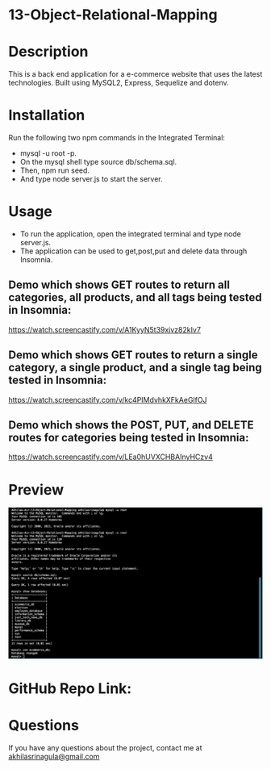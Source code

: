 # 13-Object-Relational-Mapping

# Description 

This is a back end application for a e-commerce website that uses the latest technologies. Built using MySQL2, Express, Sequelize and dotenv.

# Installation

Run the following two npm commands in the Integrated Terminal:

* mysql -u root -p.
* On the mysql shell type source db/schema.sql.
* Then, npm run seed.
* And type node server.js to start the server.

# Usage

* To run the application, open the integrated terminal and type node server.js.
* The application can be used to get,post,put and delete data through Insomnia.

## Demo which shows GET routes to return all categories, all products, and all tags being tested in Insomnia:

https://watch.screencastify.com/v/A1KyyN5t39xjvz82kIv7


## Demo which shows GET routes to return a single category, a single product, and a single tag being tested in Insomnia:

https://watch.screencastify.com/v/kc4PIMdvhkXFkAeGlfOJ


## Demo which shows the POST, PUT, and DELETE routes for categories being tested in Insomnia:

https://watch.screencastify.com/v/LEa0hUVXCHBAInyHCzv4


# Preview

![View](Assets/Preview.png)

# GitHub Repo Link:



# Questions

If you have any questions about the project, contact me at akhilasrinagula@gmail.com
